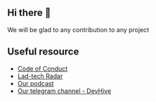 ## Hi there 👋

We will be glad to any contribution to any project

## Useful resource

- [Code of Conduct](https://github.com/lad-tech/.github/blob/main/CODE_OF_CONDUCT.md#code-of-conduct)
- [Lad-tech Radar](https://lad-tech.github.io/)
- [Our podcast](https://music.yandex.ru/album/23061878)
- [Our telegram channel - DevHive](https://t.me/dev_hive)

<!--

**Here are some ideas to get you started:**

🙋‍♀️ A short introduction - what is your organization all about?
🌈 Contribution guidelines - how can the community get involved?
👩‍💻 Useful resources - where can the community find your docs? Is there anything else the community should know?
🍿 Fun facts - what does your team eat for breakfast?
🧙 Remember, you can do mighty things with the power of [Markdown](https://docs.github.com/github/writing-on-github/getting-started-with-writing-and-formatting-on-github/basic-writing-and-formatting-syntax)
-->
